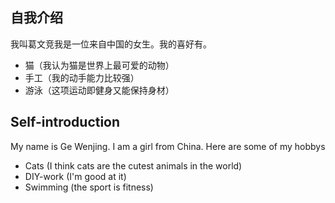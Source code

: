 ## 自我介绍

我叫葛文竞我是一位来自中国的女生。我的喜好有。
* 猫（我认为猫是世界上最可爱的动物）
* 手工（我的动手能力比较强）
* 游泳（这项运动即健身又能保持身材）


## Self-introduction 

My name is Ge Wenjing. I am a girl from  China. Here are some of my hobbys         
* Cats (I think cats are the cutest animals in the world)            
* DIY-work (I'm good at it)            
* Swimming (the sport is fitness)